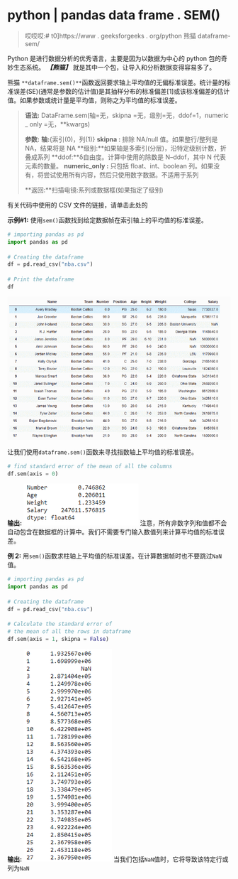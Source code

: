 # python | pandas data frame . SEM()

> 哎哎哎:# t0]https://www . geeksforgeeks . org/python 熊猫 dataframe-sem/

Python 是进行数据分析的优秀语言，主要是因为以数据为中心的 python 包的奇妙生态系统。 ***【熊猫】*** 就是其中一个包，让导入和分析数据变得容易多了。

熊猫 `**dataframe.sem()**`函数返回要求轴上平均值的无偏标准误差。统计量的标准误差(SE)(通常是参数的估计值)是其抽样分布的标准偏差[1]或该标准偏差的估计值。如果参数或统计量是平均值，则称之为平均值的标准误差。

> **语法:** DataFrame.sem(轴=无，skipna =无，级别=无，ddof=1，numeric _ only =无，**kwargs)
> 
> **参数:**
> **轴:**{索引(0)，列(1)}
> **skipna :** 排除 NA/null 值。如果整行/整列是 NA，结果将是 NA
> **级别:**如果轴是多索引(分层)，沿特定级别计数，折叠成系列
> **ddof:**δ自由度。计算中使用的除数是 N–ddof，其中 N 代表元素的数量。
> **numeric_only :** 只包括 float、int、boolean 列。如果没有，将尝试使用所有内容，然后只使用数字数据。不适用于系列
> 
> **返回:**扫描电镜:系列或数据框(如果指定了级别)

有关代码中使用的 CSV 文件的链接，请单击此处的

**示例#1:** 使用`sem()`函数找到给定数据帧在索引轴上的平均值的标准误差。

```py
# importing pandas as pd
import pandas as pd

# Creating the dataframe 
df = pd.read_csv("nba.csv")

# Print the dataframe
df
```

![](img/43dab26aa0d03954ff5c64000900287e.png)

让我们使用`dataframe.sem()`函数来寻找指数轴上平均值的标准误差。

```py
# find standard error of the mean of all the columns
df.sem(axis = 0)
```

**输出:**
![](img/ebb298d2d3569735015bee01a7aaa109.png)
注意，所有非数字列和值都不会自动包含在数据框的计算中。我们不需要专门输入数值列来计算平均值的标准误差。

**例 2:** 用`sem()`函数求柱轴上平均值的标准误差。在计算数据帧时也不要跳过`NaN`值。

```py
# importing pandas as pd
import pandas as pd

# Creating the dataframe 
df = pd.read_csv("nba.csv")

# Calculate the standard error of 
# the mean of all the rows in dataframe
df.sem(axis = 1, skipna = False)
```

**输出:**
![](img/a51efae642657bcf1cdc91a9c992403f.png)
当我们包括`NaN`值时，它将导致该特定行或列为`NaN`